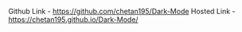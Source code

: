 Github Link -  https://github.com/chetan195/Dark-Mode
Hosted Link -  https://chetan195.github.io/Dark-Mode/
